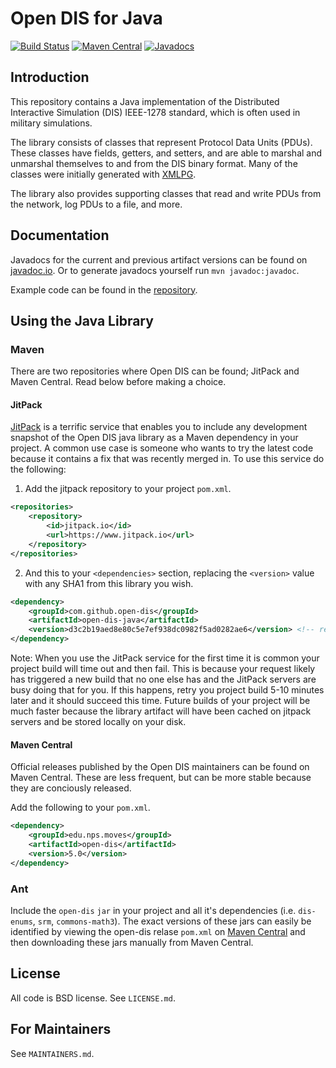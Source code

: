 # Open DIS for Java

[![Build Status](https://app.travis-ci.com/open-dis/open-dis-java.svg?branch=master)](https://app.travis-ci.com/open-dis/open-dis-java)
[![Maven Central](https://maven-badges.herokuapp.com/maven-central/edu.nps.moves/open-dis/badge.svg)](https://maven-badges.herokuapp.com/maven-central/edu.nps.moves/open-dis)
[![Javadocs](http://www.javadoc.io/badge/edu.nps.moves/open-dis.svg)](http://www.javadoc.io/doc/edu.nps.moves/open-dis)

## Introduction

This repository contains a Java implementation of the Distributed Interactive Simulation (DIS) IEEE-1278 standard, which is often used in military simulations.

The library consists of classes that represent Protocol Data Units (PDUs).
These classes have fields, getters, and setters, and are able to marshal and unmarshal themselves to and from the DIS binary format.
Many of the classes were initially generated with [XMLPG](http://github.com/open-dis/xmlpg).

The library also provides supporting classes that read and write PDUs from the network, log PDUs to a file, and more.

## Documentation

Javadocs for the current and previous artifact versions can be found on [javadoc.io](https://www.javadoc.io/doc/edu.nps.moves/open-dis/).
Or to generate javadocs yourself run `mvn javadoc:javadoc`.

Example code can be found in the [repository](src/main/java/edu/nps/moves/examples/).

## Using the Java Library

### Maven

There are two repositories where Open DIS can be found; JitPack and Maven Central. Read below before making a choice.

#### JitPack

[JitPack](https://jitpack.io/) is a terrific service that enables you to include any development snapshot of the Open DIS java library as a Maven dependency in your project. A common use case is someone who wants to try the latest code because it contains a fix that was recently merged in. To use this service do the following: 

1. Add the jitpack repository to your project `pom.xml`.

```xml
<repositories>
    <repository>
        <id>jitpack.io</id>
        <url>https://www.jitpack.io</url>
    </repository>
</repositories>
```

2. And this to your `<dependencies>` section, replacing the `<version>` value with any SHA1 from this library you wish.

```xml
<dependency>
    <groupId>com.github.open-dis</groupId>
    <artifactId>open-dis-java</artifactId>
    <version>d3c2b19aed8e80c5e7ef938dc0982f5ad0282ae6</version> <!-- replace with any git SHA1 -->
</dependency>
```

Note: When you use the JitPack service for the first time it is common your project build will time out and then fail. This is because your request likely has triggered a new build that no one else has and the JitPack servers are busy doing that for you. If this happens, retry you project build 5-10 minutes later and it should succeed this time. Future builds of your project will be much faster because the library artifact will have been cached on jitpack servers and be stored locally on your disk.

#### Maven Central

Official releases published by the Open DIS maintainers can be found on Maven Central. These are less frequent, but can be more stable because they are conciously released.

Add the following to your `pom.xml`.

```xml
<dependency>
    <groupId>edu.nps.moves</groupId>
    <artifactId>open-dis</artifactId>
    <version>5.0</version>
</dependency>
```

### Ant

Include the `open-dis` `jar` in your project and all it's dependencies (i.e. `dis-enums`, `srm`, `commons-math3`). The exact versions of these jars can easily be identified by viewing the open-dis relase `pom.xml` on [Maven Central](https://maven-badges.herokuapp.com/maven-central/edu.nps.moves/open-dis) and then downloading these jars manually from Maven Central.

## License

All code is BSD license. See `LICENSE.md`.

## For Maintainers

See `MAINTAINERS.md`.

